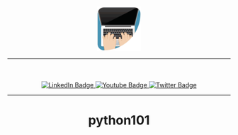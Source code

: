 <div align="center">
  <img src="./gitassets/logoReadme.png" width="100"/>
</div>
<hr />
<div align="center" style="margin:50px 0">
  <a href="haiderzcompany.com">
    <img src="https://img.shields.io/badge/LinkedIn-blue?style=for-the-badge&logo=linkedin&logoColor=white" alt="LinkedIn Badge"/>
  </a>
  <a href="haiderzcompany.com">
    <img src="https://img.shields.io/badge/YouTube-red?style=for-the-badge&logo=youtube&logoColor=white" alt="Youtube Badge"/>
  </a>
  <a href="haiderzcompany.com">
    <img src="https://img.shields.io/badge/Twitter-blue?style=for-the-badge&logo=twitter&logoColor=white" alt="Twitter Badge"/>
  </a>
<hr />

<div align="center">

# python101

</div>
